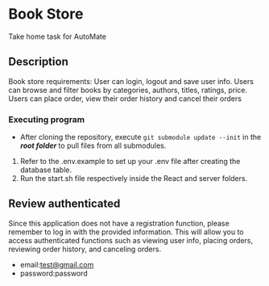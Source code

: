 # Book Store 

Take home task for AutoMate

## Description

Book store requirements:
User can login, logout and save user info.
Users can browse and filter books by categories, authors, titles, ratings, price.
Users can place order, view their order history and cancel their orders



### Executing program

* After cloning the repository, execute `git submodule update --init` in the ***root folder*** to pull files from all submodules.

1. Refer to the .env.example to set up your .env file after creating the database table.
2. Run the start.sh file respectively inside the React and server folders.

## Review authenticated

Since this application does not have a registration function, please remember to log in with the provided information. 
This will allow you to access authenticated functions such as viewing user info, placing orders, reviewing order history, and canceling orders.
  
* email:test@gmail.com
* password:password




